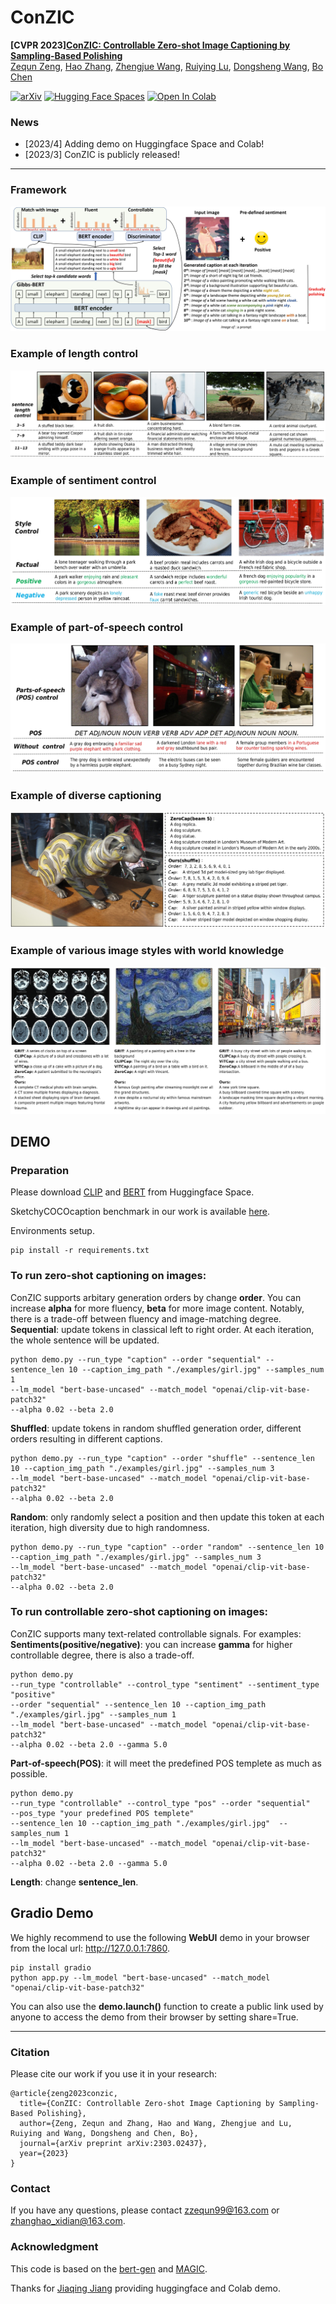 # ConZIC
**[CVPR 2023][ConZIC: Controllable Zero-shot Image Captioning by Sampling-Based Polishing](https://arxiv.org/abs/2303.02437)**
<br/>
[Zequn Zeng](https://joeyz0z.github.io/),
[Hao Zhang](https://scholar.google.com/citations?user=Eo8e5icAAAAJ),
[Zhengjue Wang](https://scholar.google.com/citations?user=qTQj_I4AAAAJ),
[Ruiying Lu](https://ieeexplore.ieee.org/author/37088439713),
[Dongsheng Wang](https://wds2014.github.io/),
[Bo Chen](https://scholar.google.com/citations?user=uv16_-UAAAAJ)
<br/>



[comment]: <> ([![Project Website]&#40;https://img.shields.io/badge/Project-Website-orange&#41;]&#40;https://tuneavideo.github.io/&#41;)
[![arXiv](https://img.shields.io/badge/arXiv-2303.02437-b31b1b.svg)](https://arxiv.org/abs/2303.02437)
[![Hugging Face Spaces](https://img.shields.io/badge/%F0%9F%A4%97%20Hugging%20Face-Spaces-blue)](https://huggingface.co/spaces/jiaqingj/ConZIC)
[![Open In Colab](https://colab.research.google.com/assets/colab-badge.svg)](https://colab.research.google.com/drive/1MyjEAuygQblYwTjK67ATo7XALuHkkiLa?usp=sharing)

### News
* [2023/4] Adding demo on Huggingface Space and Colab!
* [2023/3] ConZIC is publicly released!

***
### Framework
![](paper_images/framework.jpg)

### Example of length control
![](paper_images/lengthcontrol.jpg)

### Example of sentiment control
![](paper_images/sentimentcontrol.jpg)

### Example of part-of-speech control
![](paper_images/poscontrol.jpg)

### Example of diverse captioning
![](paper_images/diversecaptioning.jpg)

### Example of various image styles with world knowledge
![](paper_images/moreimagestyles.jpg)


## DEMO

### Preparation
Please download [CLIP](https://huggingface.co/openai/clip-vit-base-patch32) and [BERT](https://huggingface.co/bert-base-uncased) from Huggingface Space.

SketchyCOCOcaption benchmark in our work is available [here](https://drive.google.com/file/d/1WBaq8OdvyyXpbYtmuFIvko6855rESwHE/view?usp=share_link).

Environments setup.
```
pip install -r requirements.txt
```

### To run zero-shot captioning on images:
ConZIC supports arbitary generation orders by change **order**. You can increase **alpha** for more fluency, **beta** for more image content. Notably, there is a trade-off between fluency and image-matching degree.  
**Sequential**: update tokens in classical left to right order. At each iteration, the whole sentence will be updated.
```
python demo.py --run_type "caption" --order "sequential" --sentence_len 10 --caption_img_path "./examples/girl.jpg" --samples_num 1
--lm_model "bert-base-uncased" --match_model "openai/clip-vit-base-patch32" 
--alpha 0.02 --beta 2.0
```
**Shuffled**: update tokens in random shuffled generation order, different orders resulting in different captions.
```
python demo.py --run_type "caption" --order "shuffle" --sentence_len 10 --caption_img_path "./examples/girl.jpg" --samples_num 3
--lm_model "bert-base-uncased" --match_model "openai/clip-vit-base-patch32" 
--alpha 0.02 --beta 2.0 
```
**Random**: only randomly select a position and then update this token at each iteration, high diversity due to high randomness. 
```
python demo.py --run_type "caption" --order "random" --sentence_len 10 --caption_img_path "./examples/girl.jpg" --samples_num 3
--lm_model "bert-base-uncased" --match_model "openai/clip-vit-base-patch32" 
--alpha 0.02 --beta 2.0
```

### To run controllable zero-shot captioning on images:
ConZIC supports many text-related controllable signals. For examples:  
**Sentiments(positive/negative)**: you can increase **gamma** for higher controllable degree, there is also a trade-off.
```
python demo.py 
--run_type "controllable" --control_type "sentiment" --sentiment_type "positive"
--order "sequential" --sentence_len 10 --caption_img_path "./examples/girl.jpg" --samples_num 1
--lm_model "bert-base-uncased" --match_model "openai/clip-vit-base-patch32" 
--alpha 0.02 --beta 2.0 --gamma 5.0
```
**Part-of-speech(POS)**: it will meet the predefined POS templete as much as possible.
```
python demo.py 
--run_type "controllable" --control_type "pos" --order "sequential"
--pos_type "your predefined POS templete"
--sentence_len 10 --caption_img_path "./examples/girl.jpg"  --samples_num 1
--lm_model "bert-base-uncased" --match_model "openai/clip-vit-base-patch32" 
--alpha 0.02 --beta 2.0 --gamma 5.0
```
**Length**: change **sentence_len**.

## Gradio Demo
We highly recommend to use the following **WebUI** demo in your browser from the local url: http://127.0.0.1:7860.
```
pip install gradio
python app.py --lm_model "bert-base-uncased" --match_model "openai/clip-vit-base-patch32" 
```
You can also use the **demo.launch()** function to create a public link used by anyone to access the demo from their browser by setting share=True.

****
### Citation
Please cite our work if you use it in your research:
```
@article{zeng2023conzic,
  title={ConZIC: Controllable Zero-shot Image Captioning by Sampling-Based Polishing},
  author={Zeng, Zequn and Zhang, Hao and Wang, Zhengjue and Lu, Ruiying and Wang, Dongsheng and Chen, Bo},
  journal={arXiv preprint arXiv:2303.02437},
  year={2023}
}
```

### Contact
If you have any questions, please contact zzequn99@163.com or zhanghao_xidian@163.com.


### Acknowledgment 
This code is based on the [bert-gen](https://github.com/nyu-dl/bert-gen) and [MAGIC](https://github.com/yxuansu/MAGIC). 

Thanks for [Jiaqing Jiang](https://github.com/blre6) providing huggingface and Colab demo.


